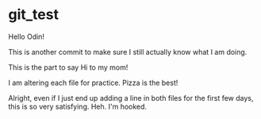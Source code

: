 # git_test

Hello Odin!

This is another commit to make sure I still actually know what I am doing.

This is the part to say Hi to my mom!

I am altering each file for practice. Pizza is the best!

Alright, even if I just end up adding a line in both files for the first few
days, this is so very satisfying. Heh. I'm hooked.
